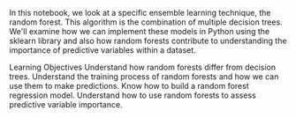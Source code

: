 In this notebook, we look at a specific ensemble learning technique, the random forest. This algorithm is the combination of multiple decision trees. We'll examine how we can implement these models in Python using the sklearn library and also how random forests contribute to understanding the importance of predictive variables within a dataset.

Learning Objectives
Understand how random forests differ from decision trees.
Understand the training process of random forests and how we can use them to make predictions.
Know how to build a random forest regression model.
Understand how to use random forests to assess predictive variable importance.